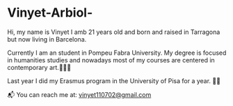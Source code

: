 # Vinyet-Arbiol-

Hi, my name is Vinyet I amb 21 years old and born and raised in Tarragona but now living in Barcelona.

Currently I am an student in Pompeu Fabra University. My degree is focused in humanities studies and nowadays most of my courses are centered in contemporary art.👩🏻‍🎨

Last year I did my Erasmus program in the University of Pisa for a year. 🤌🍕

📬 You can reach me at: vinyet110702@gmail.com 
